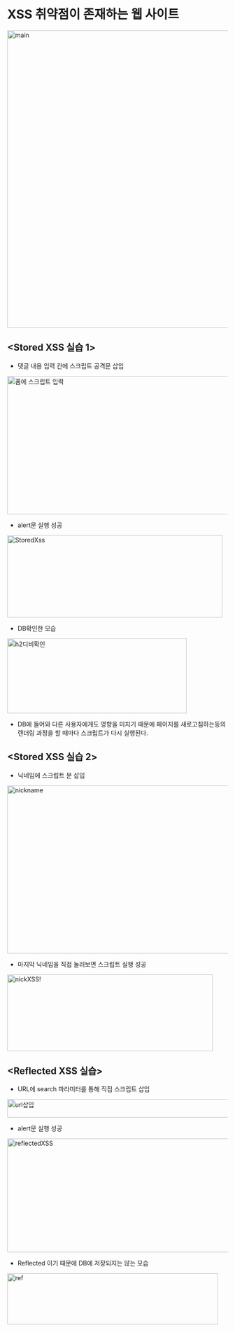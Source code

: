 # XSS 취약점이 존재하는 웹 사이트
<img width="939" height="679" alt="main" src="https://github.com/user-attachments/assets/db34caff-b7b9-4c65-a669-7895f815bdbc" />

## <Stored XSS 실습 1>
- 댓글 내용 입력 칸에 스크립트 공격문 삽입

<img width="532" height="316" alt="폼에 스크립트 입력" src="https://github.com/user-attachments/assets/3cdce031-7b06-4d69-84f3-94c68e8d6179" />


- alert문 실행 성공

<img width="492" height="188" alt="StoredXss" src="https://github.com/user-attachments/assets/81328e13-a17d-4c45-be3e-98fce9d3d17d" />


- DB확인한 모습
<img width="410" height="171" alt="h2디비확인" src="https://github.com/user-attachments/assets/f44eb363-6691-4b16-b267-6c215087f66e" />


- DB에 들어와 다른 사용자에게도 영향을 미치기 때문에 페이지를 새로고침하는등의 렌더링 과정을 할 때마다  스크립트가 다시 실행된다.

## <Stored XSS 실습 2>

- 닉네임에 스크립트 문 삽입

<img width="520" height="384" alt="nickname" src="https://github.com/user-attachments/assets/913ecb74-2659-4892-8d95-6ab6dd39fc87" />


- 마지막 닉네임을 직접 눌러보면 스크립트 실행 성공
<img width="470" height="175" alt="nickXSS!" src="https://github.com/user-attachments/assets/b07a830b-edb3-4f88-9693-083694933d23" />


## <Reflected XSS 실습>
- URL에 search 파라미터를 통해 직접 스크립트 삽입
<img width="616" height="42" alt="url삽입" src="https://github.com/user-attachments/assets/990d40c2-e4e7-42d8-9198-7b97253f7f6a" />


- alert문 실행 성공
<img width="942" height="260" alt="reflectedXSS" src="https://github.com/user-attachments/assets/4a696e4d-850c-4338-89a9-6519c38fe7c0" />


- Reflected 이기 때문에 DB에 저장되지는 않는 모습

<img width="482" height="117" alt="ref" src="https://github.com/user-attachments/assets/9a5b0cdb-4aa1-4e0a-ae88-9aa94b25eb6d" />

